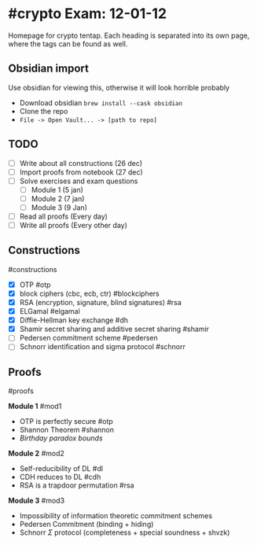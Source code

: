 #crypto 
Exam: 12-01-12
=====================
Homepage for crypto tentap. Each heading is separated into its own page, where the tags can be found as well.

Obsidian import
--------------------------
Use obsidian for viewing this, otherwise it will look horrible probably
- Download obsidian `brew install --cask obsidian`
- Clone the repo
- `File -> Open Vault... -> [path to repo]`

TODO
----------
- [ ] Write about all constructions (26 dec)
- [ ] Import proofs from notebook (27 dec)
- [ ] Solve exercises and exam questions
	- [ ] Module 1 (5 jan)
	- [ ] Module 2 (7 jan)
	- [ ] Module 3 (9 Jan)
- [ ] Read all proofs (Every day)
- [ ] Write all proofs (Every other day)

Constructions 
-----------------------
#constructions
- [x] OTP #otp
- [x] block ciphers (cbc, ecb, ctr) #blockciphers
- [x] RSA (encryption, signature, blind signatures) #rsa
- [x] ELGamal #elgamal
- [x] Diffie-Hellman key exchange #dh 
- [x] Shamir secret sharing and additive secret sharing #shamir
- [ ] Pedersen commitment scheme #pedersen
- [ ] Schnorr identification and sigma protocol #schnorr

Proofs 
----------
#proofs

**Module 1** #mod1
- OTP is perfectly secure #otp
- Shannon Theorem #shannon
- *Birthday paradox bounds*

**Module 2** #mod2
- Self-reducibility of DL #dl 
- CDH reduces to DL #cdh 
- RSA is a trapdoor permutation #rsa

**Module 3** #mod3
- Impossibility of information theoretic commitment schemes
- Pedersen Commitment (binding + hiding)
- Schnorr $\Sigma$ protocol (completeness + special soundness + shvzk)